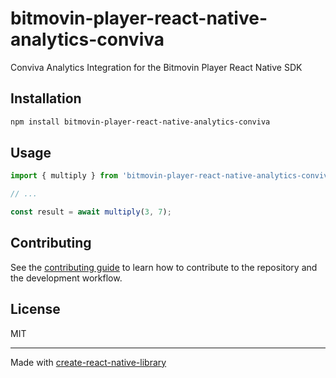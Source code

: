 # bitmovin-player-react-native-analytics-conviva

Conviva Analytics Integration for the Bitmovin Player React Native SDK

## Installation

```sh
npm install bitmovin-player-react-native-analytics-conviva
```

## Usage

```js
import { multiply } from 'bitmovin-player-react-native-analytics-conviva';

// ...

const result = await multiply(3, 7);
```

## Contributing

See the [contributing guide](CONTRIBUTING.md) to learn how to contribute to the repository and the development workflow.

## License

MIT

---

Made with [create-react-native-library](https://github.com/callstack/react-native-builder-bob)
